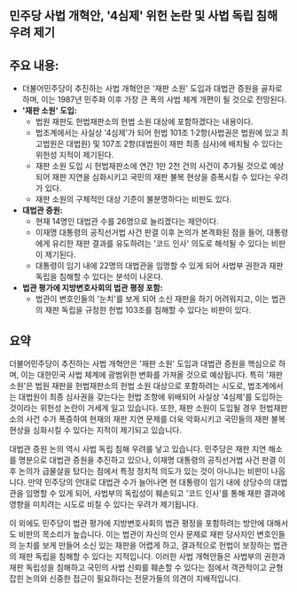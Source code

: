 ## 민주당 사법 개혁안, '4심제' 위헌 논란 및 사법 독립 침해 우려 제기

## 주요 내용:
*   더불어민주당이 추진하는 사법 개혁안은 '재판 소원' 도입과 대법관 증원을 골자로 하며, 이는 1987년 민주화 이후 가장 큰 폭의 사법 체계 개편이 될 것으로 전망된다.
*   **'재판 소원' 도입:**
    *   법원 재판도 헌법재판소의 헌법 소원 대상에 포함하겠다는 내용이다.
    *   법조계에서는 사실상 '4심제'가 되어 헌법 101조 1·2항(사법권은 법원에 있고 최고법원은 대법원) 및 107조 2항(대법원이 재판 최종 심사)에 배치될 수 있다는 위헌성 지적이 제기된다.
    *   재판 소원 도입 시 헌법재판소에 연간 1만 2천 건의 사건이 추가될 것으로 예상되어 재판 지연을 심화시키고 국민의 재판 불복 현상을 증폭시킬 수 있다는 우려가 있다.
    *   재판 소원의 구체적인 대상 기준이 불분명하다는 비판도 있다.
*   **대법관 증원:**
    *   현재 14명인 대법관 수를 26명으로 늘리겠다는 제안이다.
    *   이재명 대통령의 공직선거법 사건 판결 이후 논의가 본격화된 점을 들어, 대통령에게 유리한 재판 결과를 유도하려는 '코드 인사' 의도로 해석될 수 있다는 비판이 제기된다.
    *   대통령이 임기 내에 22명의 대법관을 임명할 수 있게 되어 사법부 권한과 재판 독립을 침해할 수 있다는 분석이 나온다.
*   **법관 평가에 지방변호사회의 법관 평정 포함:**
    *   법관이 변호인들의 '눈치'를 보게 되어 소신 재판을 하기 어려워지고, 이는 법관의 재판 독립을 규정한 헌법 103조를 침해할 수 있다는 비판이 있다.

## 요약

더불어민주당이 추진하는 사법 개혁안은 '재판 소원' 도입과 대법관 증원을 핵심으로 하며, 이는 대한민국 사법 체계에 광범위한 변화를 가져올 것으로 예상됩니다. 특히 '재판 소원'은 법원 재판을 헌법재판소의 헌법 소원 대상으로 포함하려는 시도로, 법조계에서는 대법원이 최종 심사권을 갖는다는 헌법 조항에 위배되어 사실상 '4심제'를 도입하는 것이라는 위헌성 논란이 거세게 일고 있습니다. 또한, 재판 소원이 도입될 경우 헌법재판소의 사건 수가 폭증하여 현재의 재판 지연 문제를 더욱 악화시키고 국민들의 재판 불복 현상을 심화시킬 수 있다는 지적이 제기되고 있습니다.

대법관 증원 논의 역시 사법 독립 침해 우려를 낳고 있습니다. 민주당은 재판 지연 해소를 명분으로 대법관 증원을 추진하고 있으나, 이재명 대통령의 공직선거법 사건 판결 이후 논의가 급물살을 탔다는 점에서 특정 정치적 의도가 있는 것이 아니냐는 비판이 나옵니다. 만약 민주당의 안대로 대법관 수가 늘어나면 현 대통령이 임기 내에 상당수의 대법관을 임명할 수 있게 되어, 사법부의 독립성이 훼손되고 '코드 인사'를 통해 재판 결과에 영향을 미치려는 시도로 비칠 수 있다는 우려가 제기됩니다.

이 외에도 민주당이 법관 평가에 지방변호사회의 법관 평정을 포함하려는 방안에 대해서도 비판의 목소리가 높습니다. 이는 법관이 자신의 인사 문제로 재판 당사자인 변호인들의 눈치를 보게 만들어 소신 있는 재판을 어렵게 하고, 결과적으로 헌법이 보장하는 법관의 재판 독립을 침해할 수 있다는 지적입니다. 이러한 사법 개혁안들은 사법부의 권한과 재판 독립성을 침해하고 국민의 사법 신뢰를 훼손할 수 있다는 점에서 객관적이고 균형 잡힌 논의와 신중한 접근이 필요하다는 전문가들의 의견이 지배적입니다.